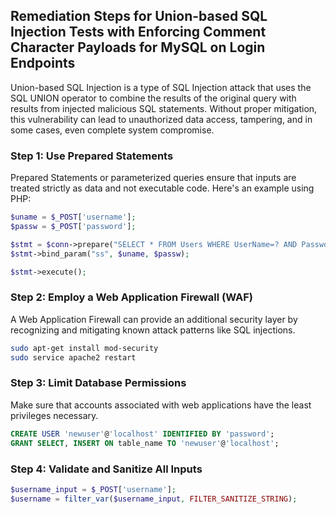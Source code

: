 

## Remediation Steps for Union-based SQL Injection Tests with Enforcing Comment Character Payloads for MySQL on Login Endpoints

Union-based SQL Injection is a type of SQL Injection attack that uses the SQL UNION operator to combine the results of the original query with results from injected malicious SQL statements. Without proper mitigation, this vulnerability can lead to unauthorized data access, tampering, and in some cases, even complete system compromise.

### Step 1: Use Prepared Statements

Prepared Statements or parameterized queries ensure that inputs are treated strictly as data and not executable code. Here's an example using PHP:

```php
$uname = $_POST['username'];
$passw = $_POST['password'];

$stmt = $conn->prepare("SELECT * FROM Users WHERE UserName=? AND Password=?"); 
$stmt->bind_param("ss", $uname, $passw); 

$stmt->execute();
```

### Step 2: Employ a Web Application Firewall (WAF)

A Web Application Firewall can provide an additional security layer by recognizing and mitigating known attack patterns like SQL injections.

```bash
sudo apt-get install mod-security
sudo service apache2 restart
```


### Step 3: Limit Database Permissions

Make sure that accounts associated with web applications have the least privileges necessary.

```sql
CREATE USER 'newuser'@'localhost' IDENTIFIED BY 'password';
GRANT SELECT, INSERT ON table_name TO 'newuser'@'localhost';
```

### Step 4: Validate and Sanitize All Inputs

```php
$username_input = $_POST['username'];
$username = filter_var($username_input, FILTER_SANITIZE_STRING);
```